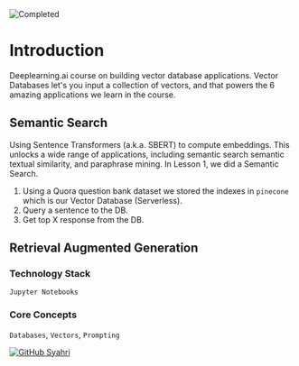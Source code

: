 <img src="https://img.shields.io/badge/status-completed-green?logo=GitHub" alt="Completed"> 

# Introduction
Deeplearning.ai course on building vector database applications. Vector Databases let's you input a collection of vectors, and that powers the 6 amazing applications we learn in the course.

## Semantic Search
Using Sentence Transformers (a.k.a. SBERT) to compute embeddings. This unlocks a wide range of applications, including semantic search semantic textual similarity, and paraphrase mining. In Lesson 1, we did a Semantic Search.
1. Using a Quora question bank dataset we stored the indexes in  `pinecone` which is our Vector Database (Serverless).
2. Query a sentence to the DB.
3. Get top X response from the DB.

## Retrieval Augmented Generation



### Technology Stack
```Jupyter Notebooks```

### Core Concepts
`Databases`, `Vectors`, `Prompting`


[![GitHub Syahri](https://img.shields.io/github/followers/syahriikram?label=follow&style=social)](https://github.com/syahriikram)